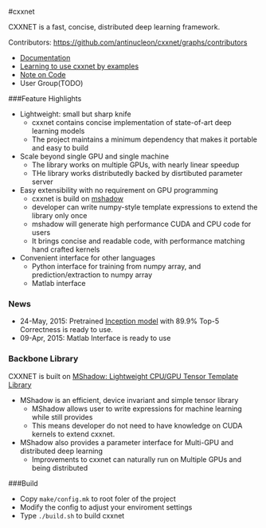 #cxxnet


CXXNET is a fast, concise, distributed deep learning framework.

Contributors: https://github.com/antinucleon/cxxnet/graphs/contributors

* [Documentation](doc)
* [Learning to use cxxnet by examples](example)
* [Note on Code](src)
* User Group(TODO)

###Feature Highlights

* Lightweight: small but sharp knife
  - cxxnet contains concise implementation of state-of-art deep learning models
  - The project maintains a minimum dependency that makes it portable and easy to build
* Scale beyond single GPU and single machine
  - The library works on multiple GPUs, with nearly linear speedup
  - THe library works distributedly backed by disrtibuted parameter server
* Easy extensibility with no requirement on GPU programming
  - cxxnet is build on [mshadow](#backbone-library)
  - developer can write numpy-style template expressions to extend the library only once
  - mshadow will generate high performance CUDA and CPU code for users
  - It brings concise and readable code, with performance matching hand crafted kernels
* Convenient interface for other languages
  - Python interface for training from numpy array, and prediction/extraction to numpy array
  - Matlab interface

### News
* 24-May, 2015: Pretrained [Inception model](example/ImageNet/Inception-BN.conf) with 89.9% Top-5 Correctness is ready to use.
* 09-Apr, 2015: Matlab Interface is ready to use


### Backbone Library
CXXNET is built on [MShadow: Lightweight CPU/GPU Tensor Template Library](https://github.com/tqchen/mshadow)
* MShadow is an efficient, device invariant and simple tensor library
  - MShadow allows user to write expressions for machine learning while still provides
  - This means developer do not need to have knowledge on CUDA kernels to extend cxxnet.
* MShadow also provides a parameter interface for Multi-GPU and distributed deep learning
  - Improvements to cxxnet can naturally run on Multiple GPUs and being distributed

###Build

* Copy ```make/config.mk``` to root foler of the project
* Modify the config to adjust your enviroment settings
* Type ```./build.sh``` to build cxxnet
